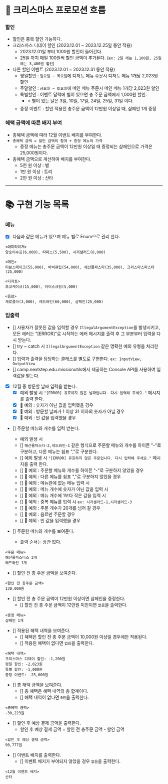 # 🌳 크리스마스 프로모션 흐름

### 할인
- 할인은 중복 할인 가능하다.
- 크리스마스 디데이 할인 (2023.12.01 ~ 2023.12.25일 동안 적용)
  - 2023.12.01일 부터 1000원 할인이 들어간다.
  - 25일 까지 매일 100원씩 할인 금액이 추가된다. (`ex: 2일 에는 1,100원, 25일에는 3,400원 할인`)
- 다른 할인 이벤트 (2023.12.01 ~ 2023.12.31 동안 적용)
  - 평일할인 : `일요일 ~ 목요일`에 디저트 메뉴 주문시 디저트 메뉴 1개당 2,023원 할인
  - 주말할인 : `금요일 ~ 토요일`에 메인 메뉴 주문시 메인 메뉴 1개당 2,023원 할인
  - 특별할인 : 이벤트 달력에 별이 있으면 총 주문 금액에서 1,000원 할인.
    - ⭐ 별이 있는 날은 3일, 10일, 17일, 24일, 25일, 31일 이다.
  - 증정 이벤트 : 할인 적용전 총주문 금액이 12만원 이상일 때, 샴페인 1개 증정

### 혜택 금액에 따른 배지 부여
- 총혜택 금액에 따라 12월 이벤트 배지를 부여한다.
- `총혜택 금액 = 할인 금액의 합계 + 증정 메뉴의 가격`
  - 증정 메뉴는 총주문 금액이 12만원 이상일 때 증정되는 샴페인으로 가격은 25,000원이다.
- 총혜택 금액으로 계산하여 배지를 부여한다.
  - 5천 원 이상 : 별
  - 1만 원 이상 : 트리
  - 2만 원 이상 : 산타

---
# 📚 구현 기능 목록

### 메뉴
- [x] 다음과 같은 메뉴가 있으며 메뉴 별로 Enum으로 관리 한다.
```agsl
<애피타이저>
양송이수프(6,000), 타파스(5,500), 시저샐러드(8,000)

<메인>
티본스테이크(55,000), 바비큐립(54,000), 해산물파스타(35,000), 크리스마스파스타(25,000)

<디저트>
초코케이크(15,000), 아이스크림(5,000)

<음료>
제로콜라(3,000), 레드와인(60,000), 샴페인(25,000)
```

### 입출력
- [] 사용자가 잘못된 값을 입력할 경우 `IllegalArgumentException`를 발생시키고, 모든 에러는 "[ERROR]"로 시작하는 에러 메시지를 출력 후 그 부분부터 입력을 다시 받는다.
- [] try ~ catch 시 `IllegalArgumentException` 같은 명확한 예외 유형을 처리한다.
- [] 입력과 출력을 담당하는 클래스를 별도로 구현한다. `ex: InputView, OutputView`
- [] camp.nextstep.edu.missionutils에서 제공하는 Console API를 사용하여 입력값을 받는다.

- [x] 12월 중 방문할 날짜 입력을 받는다.
  - [x] 예외 발생 시 `"[ERROR] 유효하지 않은 날짜입니다. 다시 입력해 주세요."` 메시지를 출력 한다.
  - [x] 🚫 예외 : 숫자가 아닌 값을 입력했을 경우
  - [x] 🚫 예외 : 방문할 날짜가 1 이상 31 이하의 숫자가 아닐 경우
  - [x] 🚫 예외 : 빈 값을 입력했을 경우 

- [] 주문할 메뉴와 개수를 입력 받는다.
  - 예외 발생 시 
  - [] `해산물파스타-2,레드와인-1` 같은 형식으로 주문할 메뉴와 개수를 하이픈 "-"로 구분하고, 다른 메뉴는 쉼표 ","로 구분한다.
  - [] 예외 발생 시 `"[ERROR] 유효하지 않은 주문입니다. 다시 입력해 주세요."` 메시지를 출력 한다.
  - [] 🚫 예외 : 주문할 메뉴와 개수를 하이픈 "-"로 구분하지 않았을 경우 
  - [] 🚫 예외 : 다른 메뉴를 쉼표 ","로 구분하지 않았을 경우
  - [] 🚫 예외 : 메뉴판에 없는 메뉴 입력 시
  - [] 🚫 예외 : 메뉴 개수에 숫자가 아닌 값을 입력 시 
  - [] 🚫 예외 : 메뉴 개수에 1보다 작은 값을 입력 시 
  - [] 🚫 예외 : 중복 메뉴를 입력 시 `ex: 시저샐러드-1,시저샐러드-3`
  - [] 🚫 예외 : 주문 개수가 20개를 넘어 갈 경우 
  - [] 🚫 예외 : 음료만 주문할 경우 
  - [] 🚫 예외 : 빈 값을 입력했을 경우

- [] 주문한 메뉴와 개수를 보여준다. 
  - 출력 순서는 상관 없다.
```agsl
<주문 메뉴>
해산물파스타스 2개
레드와인 1개
```

- [] 할인 전 총 주문 금액을 보여준다.
```agsl
<할인 전 총주문 금액>
130,000원
```

- [] 할인 전 총 주문 금액이 12만원 이상이면 샴페인을 증정한다.
  - [] 할인 전 총 주문 금액이 12만원 미만이면 `없음`을 출력한다.
```agsl
<증정 메뉴>
샴페인 1개
```

- [] 적용된 혜택 내역을 보여준다.
  - [] 혜택은 할인 전 총 주문 금액이 10,000원 이상일 경우에만 적용된다.
  - [] 적용된 혜택이 없다면 `없음`을 출력한다.
```agsl
<혜택 내역>
크리스마스 디데이 할인: -1,200원
평일 할인: -2,023원
특별 할인: -1,000원
증정 이벤트: -25,000원
```

- [] 총 해택 금액을 보여준다.
  - [] 총 혜택은 혜택 내역의 총 합계이다.
  - [] 혜택 내역이 없다면 `0원`을 출력한다.
```agsl
<총혜택 금액>
-30,223원
```

- [] 할인 후 예상 결제 금액을 출력한다.
  - 할인 후 예상 결제 금액 = 할인 전 총주문 금액 - 할인 금액
```agsl
<할인 후 예상 결제 금액>
90,777원
```

- [] 이벤트 배지를 출력한다.
  - [] 이벤트 배지가 부여되지 않았을 경우 `없음`을 출력한다.
```agsl
<12월 이벤트 배지>
산타
```